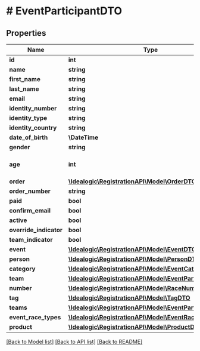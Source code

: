 # # EventParticipantDTO

## Properties

Name | Type | Description | Notes
------------ | ------------- | ------------- | -------------
**id** | **int** |  | [optional]
**name** | **string** |  | [optional]
**first_name** | **string** |  | [optional]
**last_name** | **string** |  |
**email** | **string** |  | [optional]
**identity_number** | **string** |  | [optional]
**identity_type** | **string** |  | [optional]
**identity_country** | **string** |  | [optional]
**date_of_birth** | **\DateTime** |  | [optional]
**gender** | **string** |  |
**age** | **int** | Age on the first day of the event. | [optional]
**order** | [**\Idealogic\RegistrationAPI\Model\OrderDTO**](OrderDTO.md) |  | [optional]
**order_number** | **string** |  | [optional]
**paid** | **bool** |  | [optional]
**confirm_email** | **bool** |  | [optional]
**active** | **bool** |  | [optional]
**override_indicator** | **bool** |  | [optional]
**team_indicator** | **bool** |  | [optional]
**event** | [**\Idealogic\RegistrationAPI\Model\EventDTO**](EventDTO.md) |  | [optional]
**person** | [**\Idealogic\RegistrationAPI\Model\PersonDTO**](PersonDTO.md) |  | [optional]
**category** | [**\Idealogic\RegistrationAPI\Model\EventCategoryDTO**](EventCategoryDTO.md) |  | [optional]
**team** | [**\Idealogic\RegistrationAPI\Model\EventParticipantDTO**](EventParticipantDTO.md) |  | [optional]
**number** | [**\Idealogic\RegistrationAPI\Model\RaceNumberDTO**](RaceNumberDTO.md) |  | [optional]
**tag** | [**\Idealogic\RegistrationAPI\Model\TagDTO**](TagDTO.md) |  | [optional]
**teams** | [**\Idealogic\RegistrationAPI\Model\EventParticipantDTO[]**](EventParticipantDTO.md) |  | [optional]
**event_race_types** | [**\Idealogic\RegistrationAPI\Model\EventRaceTypeDTO[]**](EventRaceTypeDTO.md) |  | [optional]
**product** | [**\Idealogic\RegistrationAPI\Model\ProductDTO**](ProductDTO.md) |  | [optional]

[[Back to Model list]](../../README.md#models) [[Back to API list]](../../README.md#endpoints) [[Back to README]](../../README.md)
